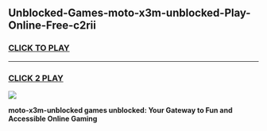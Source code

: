 
## Unblocked-Games-moto-x3m-unblocked-Play-Online-Free-c2rii
<h3>
<a href="https://premium76.site?title=moto-x3m-unblocked&ref=26A">CLICK TO PLAY</a></h3>
<hr>

<h3>
<a href="https://premium76.site?title=moto-x3m-unblocked&ref=26A">CLICK 2 PLAY</a>
  
</h3>

<a href="https://premium76.site?title=moto-x3m-unblocked&ref=26A"><img src="https://clearcache.store/games.png"></a>


**moto-x3m-unblocked games unblocked: Your Gateway to Fun and Accessible Online Gaming**

